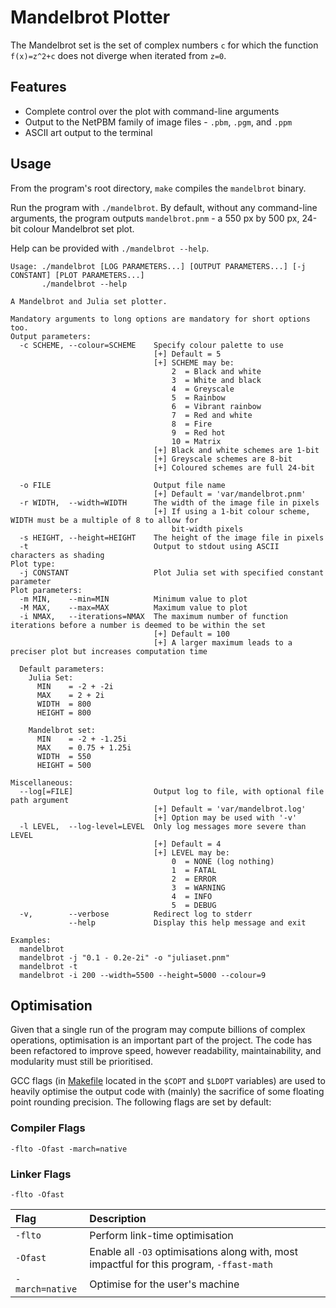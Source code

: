 # Mandelbrot Plotter

The Mandelbrot set is the set of complex numbers `c` for which the function `f(x)=z^2+c` does not diverge when iterated from `z=0`.

## Features
- Complete control over the plot with command-line arguments
- Output to the NetPBM family of image files - `.pbm`, `.pgm`, and `.ppm`
- ASCII art output to the terminal

## Usage
From the program's root directory, `make` compiles the `mandelbrot` binary.

Run the program with `./mandelbrot`. By default, without any command-line arguments, the program outputs `mandelbrot.pnm` - a 550 px by 500 px, 24-bit colour Mandelbrot set plot.

Help can be provided with `./mandelbrot --help`.

```
Usage: ./mandelbrot [LOG PARAMETERS...] [OUTPUT PARAMETERS...] [-j CONSTANT] [PLOT PARAMETERS...]
       ./mandelbrot --help

A Mandelbrot and Julia set plotter.

Mandatory arguments to long options are mandatory for short options too.
Output parameters:
  -c SCHEME, --colour=SCHEME    Specify colour palette to use
                                [+] Default = 5
                                [+] SCHEME may be:
                                    2  = Black and white
                                    3  = White and black
                                    4  = Greyscale
                                    5  = Rainbow
                                    6  = Vibrant rainbow
                                    7  = Red and white
                                    8  = Fire
                                    9  = Red hot
                                    10 = Matrix
                                [+] Black and white schemes are 1-bit
                                [+] Greyscale schemes are 8-bit
                                [+] Coloured schemes are full 24-bit

  -o FILE                       Output file name
                                [+] Default = 'var/mandelbrot.pnm'
  -r WIDTH,  --width=WIDTH      The width of the image file in pixels
                                [+] If using a 1-bit colour scheme, WIDTH must be a multiple of 8 to allow for
                                    bit-width pixels
  -s HEIGHT, --height=HEIGHT    The height of the image file in pixels
  -t                            Output to stdout using ASCII characters as shading
Plot type:
  -j CONSTANT                   Plot Julia set with specified constant parameter
Plot parameters:
  -m MIN,    --min=MIN          Minimum value to plot
  -M MAX,    --max=MAX          Maximum value to plot
  -i NMAX,   --iterations=NMAX  The maximum number of function iterations before a number is deemed to be within the set
                                [+] Default = 100
                                [+] A larger maximum leads to a preciser plot but increases computation time

  Default parameters:
    Julia Set:
      MIN    = -2 + -2i
      MAX    = 2 + 2i
      WIDTH  = 800
      HEIGHT = 800

    Mandelbrot set:
      MIN    = -2 + -1.25i
      MAX    = 0.75 + 1.25i
      WIDTH  = 550
      HEIGHT = 500

Miscellaneous:
  --log[=FILE]                  Output log to file, with optional file path argument
                                [+] Default = 'var/mandelbrot.log'
                                [+] Option may be used with '-v'
  -l LEVEL,  --log-level=LEVEL  Only log messages more severe than LEVEL
                                [+] Default = 4
                                [+] LEVEL may be:
                                    0  = NONE (log nothing)
                                    1  = FATAL
                                    2  = ERROR
                                    3  = WARNING
                                    4  = INFO
                                    5  = DEBUG
  -v,        --verbose          Redirect log to stderr
             --help             Display this help message and exit

Examples:
  mandelbrot
  mandelbrot -j "0.1 - 0.2e-2i" -o "juliaset.pnm"
  mandelbrot -t
  mandelbrot -i 200 --width=5500 --height=5000 --colour=9

```

## Optimisation
Given that a single run of the program may compute billions of complex operations, optimisation is an important part of the project. The code has been refactored to improve speed, however readability, maintainability, and modularity must still be prioritised.

GCC flags (in [Makefile](Makefile) located in the `$COPT` and `$LDOPT` variables) are used to heavily optimise the output code with (mainly) the sacrifice of some floating point rounding precision. The following flags are set by default:

### Compiler Flags
`-flto -Ofast -march=native`

### Linker Flags
`-flto -Ofast`

| Flag            | Description                                                                               |
| :-------------- | :---------------------------------------------------------------------------------------- |
| `-flto`         | Perform link-time optimisation                                                            |
| `-Ofast`        | Enable all `-O3` optimisations along with, most impactful for this program, `-ffast-math` |
| `-march=native` | Optimise for the user's machine                                                           |